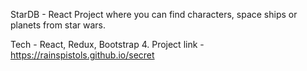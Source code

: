 StarDB - React Project where you can find characters, space ships or planets from star wars.

Tech - React, Redux, Bootstrap 4.
Project link - https://rainspistols.github.io/secret
